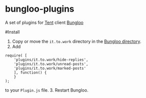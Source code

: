 bungloo-plugins
===============

A set of plugins for [Tent](https://tent.io) client [Bungloo](http://jabs.nu/bungloo)

#Install
1. Copy or move the `it.to.work` directory in the [Bungloo directory](https://github.com/jeena/bungloo/wiki/Plugins).
2. Add
```
require( [
	'plugins/it.to.work/hide-replies',
	'plugins/it.to.work/unread-posts',
	'plugins/it.to.work/marked-posts'
	], function() {
	}
);
```
to your `Plugin.js` file.
3. Restart Bungloo.